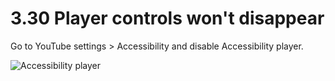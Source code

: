 # 3.30 Player controls won't disappear

Go to YouTube settings > Accessibility and disable Accessibility player.

![Accessibility player](https://github.com/SodaWithoutSparkles/revanced-troubleshooting-guide/blob/main/troubleshoot/03-youtube/30.jpg?raw=true)
